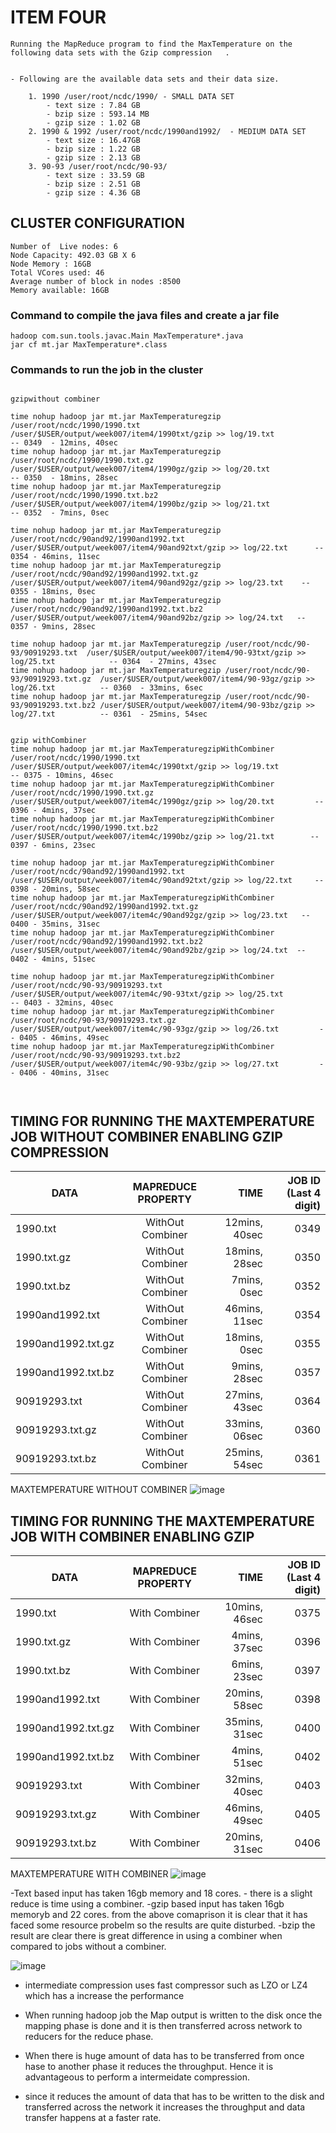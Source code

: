 # ITEM FOUR

```
Running the MapReduce program to find the MaxTemperature on the following data sets with the Gzip compression 	.


- Following are the available data sets and their data size.

	1. 1990 /user/root/ncdc/1990/ - SMALL DATA SET
		- text size : 7.84 GB
		- bzip size : 593.14 MB
		- gzip size : 1.02 GB
	2. 1990 & 1992 /user/root/ncdc/1990and1992/  - MEDIUM DATA SET
		- text size : 16.47GB
		- bzip size : 1.22 GB
		- gzip size : 2.13 GB
	3. 90-93 /user/root/ncdc/90-93/
		- text size : 33.59 GB
		- bzip size : 2.51 GB
		- gzip size : 4.36 GB
```


## CLUSTER CONFIGURATION 
	Number of  Live nodes: 6
	Node Capacity: 492.03 GB X 6
	Node Memory : 16GB
	Total VCores used: 46
	Average number of block in nodes :8500
	Memory available: 16GB
	

### Command to  compile the java files and create a jar file

```
hadoop com.sun.tools.javac.Main MaxTemperature*.java
jar cf mt.jar MaxTemperature*.class

```


### Commands to run the job in the cluster

```

gzipwithout combiner

time nohup hadoop jar mt.jar MaxTemperaturegzip /user/root/ncdc/1990/1990.txt /user/$USER/output/week007/item4/1990txt/gzip >> log/19.txt    				-- 0349  - 12mins, 40sec                
time nohup hadoop jar mt.jar MaxTemperaturegzip /user/root/ncdc/1990/1990.txt.gz /user/$USER/output/week007/item4/1990gz/gzip >> log/20.txt   				-- 0350  - 18mins, 28sec   
time nohup hadoop jar mt.jar MaxTemperaturegzip /user/root/ncdc/1990/1990.txt.bz2 /user/$USER/output/week007/item4/1990bz/gzip >> log/21.txt  				-- 0352  - 7mins, 0sec      

time nohup hadoop jar mt.jar MaxTemperaturegzip /user/root/ncdc/90and92/1990and1992.txt /user/$USER/output/week007/item4/90and92txt/gzip >> log/22.txt      -- 0354 - 46mins, 11sec
time nohup hadoop jar mt.jar MaxTemperaturegzip /user/root/ncdc/90and92/1990and1992.txt.gz /user/$USER/output/week007/item4/90and92gz/gzip >> log/23.txt    -- 0355 - 18mins, 0sec 
time nohup hadoop jar mt.jar MaxTemperaturegzip /user/root/ncdc/90and92/1990and1992.txt.bz2 /user/$USER/output/week007/item4/90and92bz/gzip >> log/24.txt   -- 0357 - 9mins, 28sec
 																																					
time nohup hadoop jar mt.jar MaxTemperaturegzip /user/root/ncdc/90-93/90919293.txt  /user/$USER/output/week007/item4/90-93txt/gzip >> log/25.txt         	-- 0364  - 27mins, 43sec  
time nohup hadoop jar mt.jar MaxTemperaturegzip /user/root/ncdc/90-93/90919293.txt.gz  /user/$USER/output/week007/item4/90-93gz/gzip >> log/26.txt       	-- 0360  - 33mins, 6sec
time nohup hadoop jar mt.jar MaxTemperaturegzip /user/root/ncdc/90-93/90919293.txt.bz2 /user/$USER/output/week007/item4/90-93bz/gzip >> log/27.txt       	-- 0361  - 25mins, 54sec


gzip withCombiner
time nohup hadoop jar mt.jar MaxTemperaturegzipWithCombiner /user/root/ncdc/1990/1990.txt /user/$USER/output/week007/item4c/1990txt/gzip >> log/19.txt  		 -- 0375 - 10mins, 46sec                 
time nohup hadoop jar mt.jar MaxTemperaturegzipWithCombiner /user/root/ncdc/1990/1990.txt.gz /user/$USER/output/week007/item4c/1990gz/gzip >> log/20.txt  		 -- 0396 - 4mins, 37sec        
time nohup hadoop jar mt.jar MaxTemperaturegzipWithCombiner /user/root/ncdc/1990/1990.txt.bz2 /user/$USER/output/week007/item4c/1990bz/gzip >> log/21.txt 		 -- 0397 - 6mins, 23sec             

time nohup hadoop jar mt.jar MaxTemperaturegzipWithCombiner /user/root/ncdc/90and92/1990and1992.txt /user/$USER/output/week007/item4c/90and92txt/gzip >> log/22.txt  	-- 0398 - 20mins, 58sec      
time nohup hadoop jar mt.jar MaxTemperaturegzipWithCombiner /user/root/ncdc/90and92/1990and1992.txt.gz /user/$USER/output/week007/item4c/90and92gz/gzip >> log/23.txt   -- 0400 - 35mins, 31sec
time nohup hadoop jar mt.jar MaxTemperaturegzipWithCombiner /user/root/ncdc/90and92/1990and1992.txt.bz2 /user/$USER/output/week007/item4c/90and92bz/gzip >> log/24.txt  -- 0402 - 4mins, 51sec

time nohup hadoop jar mt.jar MaxTemperaturegzipWithCombiner /user/root/ncdc/90-93/90919293.txt  /user/$USER/output/week007/item4c/90-93txt/gzip >> log/25.txt    		-- 0403 - 32mins, 40sec         
time nohup hadoop jar mt.jar MaxTemperaturegzipWithCombiner /user/root/ncdc/90-93/90919293.txt.gz  /user/$USER/output/week007/item4c/90-93gz/gzip >> log/26.txt   		-- 0405 - 46mins, 49sec  
time nohup hadoop jar mt.jar MaxTemperaturegzipWithCombiner /user/root/ncdc/90-93/90919293.txt.bz2 /user/$USER/output/week007/item4c/90-93bz/gzip >> log/27.txt   		-- 0406 - 40mins, 31sec 



```
## TIMING FOR RUNNING THE MAXTEMPERATURE JOB WITHOUT COMBINER ENABLING GZIP COMPRESSION


| DATA          	   | MAPREDUCE PROPERTY		 | TIME          |	JOB ID (Last 4 digit)  	|
| -------------------- |:-----------------------:| -------------:| ------------------------:|
| 1990.txt      	   | WithOut Combiner	     | 12mins, 40sec |  		0349  			|
| 1990.txt.gz   	   | WithOut Combiner		 | 18mins, 28sec |			0350			|	
| 1990.txt.bz  		   | WithOut Combiner      	 | 7mins,  0sec	 |			0352			|
| 1990and1992.txt      | WithOut Combiner		 | 46mins, 11sec |			0354			|
| 1990and1992.txt.gz   | WithOut Combiner		 | 18mins, 0sec  |			0355			|
| 1990and1992.txt.bz   | WithOut Combiner		 | 9mins, 28sec  |			0357			|
| 90919293.txt         | WithOut Combiner		 | 27mins, 43sec |			0364			|
| 90919293.txt.gz      | WithOut Combiner		 | 33mins, 06sec |			0360			|
| 90919293.txt.bz      | WithOut Combiner		 | 25mins, 54sec |			0361			|

MAXTEMPERATURE  WITHOUT COMBINER
![image](https://github.com/illinoistech-itm/pmohan3/blob/master/itmd521/week-07/item-four/WITHOUT%20COMBINER.PNG "Optional title")


## TIMING FOR RUNNING THE MAXTEMPERATURE JOB WITH  COMBINER ENABLING GZIP
					    	   
| DATA          	   | MAPREDUCE PROPERTY      | TIME          |  JOB ID (Last 4 digit)  	|
| -------------------- |:-----------------------:| -------------:| ------------------------:|
| 1990.txt      	   | With Combiner			 | 10mins, 46sec | 			0375			|
| 1990.txt.gz   	   | With Combiner		     | 4mins, 37sec	 |			0396			|
| 1990.txt.bz  		   | With Combiner           | 6mins, 23sec	 |			0397			|
| 1990and1992.txt      | With Combiner		     | 20mins, 58sec |			0398			|
| 1990and1992.txt.gz   | With Combiner			 | 35mins, 31sec |			0400			|
| 1990and1992.txt.bz   | With Combiner		     | 4mins, 51sec  |			0402			|
| 90919293.txt         | With Combiner		     | 32mins, 40sec |			0403			|
| 90919293.txt.gz      | With Combiner			 | 46mins, 49sec |			0405			|
| 90919293.txt.bz      | With Combiner		     | 20mins, 31sec |			0406			|

MAXTEMPERATURE  WITH COMBINER
![image](https://github.com/illinoistech-itm/pmohan3/blob/master/itmd521/week-07/item-four/WITH%20COMBINER.PNG "Optional title")

-Text based input has taken 16gb memory and 18 cores. - there is a slight reduce is time using a combiner.
-gzip based input has taken 16gb memoryb and 22 cores. from the above comaprison it is clear that it has faced some resource probelm 
so the results are quite disturbed.
-bzip the result are clear there is great difference in using a combiner when compared to jobs without a combiner.


![image](https://github.com/illinoistech-itm/pmohan3/blob/master/itmd521/week-07/item-four/book.png "Optional title")

- intermediate compression uses  fast compressor such as LZO or LZ4  which has a increase the performance
- When running hadoop job the Map output is written to the disk once the mapping phase is done and it is 
  then transferred across network to reducers for the reduce phase.

- When there is huge amount of data has to be transferred from once hase to another phase it reduces the throughput. Hence it is advantageous to perform a intermeidate compression.
- since it reduces the amount of data that has to  be written to the  disk and transferred across the network it increases the throughput and data transfer happens at a faster rate.